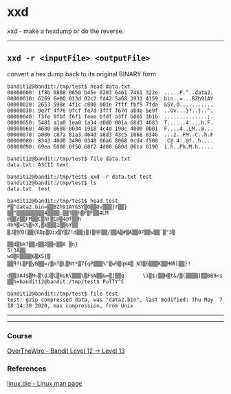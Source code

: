 # xxd 

xxd - make a hexdump or do the reverse.

---

## ```xxd -r <inputFile> <outputFile>```
convert a hex dump back to its original BINARY form

```
bandit12@bandit:/tmp/test$ head data.txt
00000000: 1f8b 0808 0650 b45e 0203 6461 7461 322e  .....P.^..data2.
00000010: 6269 6e00 013d 02c2 fd42 5a68 3931 4159  bin..=...BZh91AY
00000020: 2653 598e 4f1c c800 001e 7fff fbf9 7fda  &SY.O...........
00000030: 9e7f 4f76 9fcf fe7d 3fff f67d abde 5e9f  ..Ov...}?..}..^.
00000040: f3fe 9fbf f6f1 feee bfdf a3ff b001 3b1b  ..............;.
00000050: 5481 a1a0 1ea0 1a34 d0d0 001a 68d3 4683  T......4....h.F.
00000060: 4680 0680 0034 1918 4c4d 190c 4000 0001  F....4..LM..@...
00000070: a000 c87a 81a3 464d a8d3 43c5 1068 0346  ...z..FM..C..h.F
00000080: 8343 40d0 3400 0340 66a6 8068 0cd4 f500  .C@.4..@f..h....
00000090: 69ea 6800 0f50 68f2 4d00 680d 06ca 0190  i.h..Ph.M.h.....

bandit12@bandit:/tmp/test$ file data.txt
data.txt: ASCII text

bandit12@bandit:/tmp/test$ xxd -r data.txt test
bandit12@bandit:/tmp/test$ ls
data.txt  test

bandit12@bandit:/tmp/test$ head test                                           P▒^data2.bin=▒▒BZh91AY&SY▒O▒▒Ov▒▒▒}?▒▒}▒▒^▒▒▒▒▒▒▒▒▒ߣ▒▒;▒▒▒▒4▒▒h▒F▒F▒▒4LM
@▒▒z▒▒FM▒▒C▒hF▒C@▒4@f▒▒h
4hh▒=C%▒>X,▒k▒▒▒1▒▒GY▒▒
▒J▒쌑Oϊ▒▒{RBp▒Qix▒Y▒Z!d▒▒j▒(▒搿ݳ▒▒/▒▒A▒#▒A▒▒0P▒▒v▒▒`▒"3▒

▒▒d▒bX?▒▒z▒▒2▒▒<▒▒A ▒n}
5(3A▒▒
wO▒R▒▒▒▒6▒XS{▒
▒▒9?L▒P▒yB▒▒=z▒m?▒L▒Nt*▒7{qP▒▒̜▒%"▒w9▒qm4▒ N3▒6▒▒▒K▒▒H䋑[▒▒}!
                                                            d▒▒3A4$▒M~▒\ɠJ▒C▒kUƦ\▒▒▒\▒FSN▒▒&=▒[▒▒q      \)▒$:▒▒H▒t&/▒(▒▒▒▒]▒▒BB9<s ▒▒h=bandit12@bandit:/tmp/test$ PuTTY^C

bandit12@bandit:/tmp/test$ file test
test: gzip compressed data, was "data2.bin", last modified: Thu May  7 18:14:30 2020, max compression, from Unix
```







---
---
### Course 
[OverTheWire - Bandit Level 12 → Level 13](https://overthewire.org/wargames/bandit/bandit13.html)

### References  
[linux.die - Linux man page](https://linux.die.net/man/1/xxd)